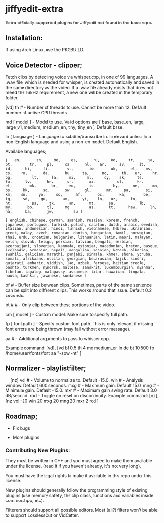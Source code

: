 # jiffyedit-extra

Extra officially supported plugins for Jiffyedit not found in the base repo.

## Installation:

If using Arch Linux, use the PKGBUILD.

## Voice Detector - clipper;

  Fetch clips by detecting voice via whisper.cpp, in one of 99 languages. A .wav file, which is needed for whisper, is created automatically and saved in the same directory as the video. If a .wav file already exists that does not meed the 16kHz requirement, a new one will be created in the temporary folder.

  [vd]
th # - Number of threads to use. Cannot be more than 12. Default number of active CPU threads.

md [ model ] - Model to use. Valid options are [ base, base_en, large, large_v1, medium, medium_en, tiny, tiny_en ]. Default base.

ln [ language ] - Language to subtitle/transcribe in. irrelevant unless in a non-English language and using a non-en model. Default English.

  Availabe languages;

    [   en,       zh,     de,     es,       ru,     ko,     fr,      ja,       pt,        tr,     pl,     ca,      nl,    ar,      sv,      it,       id,      hi,     fi,        vi,       iw,       uk,      el,    ms,    cs,    ro,       da,       hu,     ta,      no,      th,   ur,     hr,       bg,         lt,      la,     mi,     ml,     cy,    sk,     te,     fa,      lv,       bn,      sr,       az,          sl,      kn,       et,        mk,       br,     eu,      is,        hy,      ne,      mn,        bs,     kk,      sq,       sw,      gl,       mr,     pa,       si,    km,    sn,     yo,     so,      af,       oc,       ka,        be,      tg,     sd,     gu,       am,      yi,    lo,   uz,      fo,         ht,         ps,     tk,      nn,      mt,      sa,           lb,        my,       bo,      tl,     mg,        as,      tt,      haw,      ln,     ha,      ba,       jw,         su ]     
    
    [ english, chinese, german, spanish, russian, korean, french, japanese, portuguse, turkish, polish, catalan, dutch, arabic, swedish, italian, indonesian, hindi, finnish, vietnamese, hebrew, ukrainian, greek, malay, czech, romanian, danish, hungarian, tamil, norwegian, thai, urdu, croatian, bulgarian, lithuanian, latin, maori, malayam, welsh, slovak, telugu, persian, latvian, bengali, serbian, azerbaijani, slovenian, kannada, estonian, macedonian, breton, basque, icelandic, armenian, nepali, mongolian, bosnian, kazakh, albanian, swahili, galician, marathi, punjabi, sinhala, khmer, shona, yoruba, somali, afrikaans, occitan, georgian, belarusian, tajik, sindhi, gujarati, amharic, yiddish, lao, uzbek, faroese, haitian creole, pashto, turkmen, nynorsk, maltese, sanskrit, luxembourgish, myanmar, tibetan, tagalog, malagassy, assamese, tatar, hawaiian, lingala, hausa, bashkir, javanese, sundanese ]

bf # - Buffer size betwean clips. Sometimes, parts of the same sentence can be split into different clips. This works around that issue. Default 0.2 seconds.

bt # # - Only clip between these portions of the video.

cm [ model ] - Custom model. Make sure to specify full path.

fp [ font path ] - Specify custom font path. This is only relevant if missing font errors are being thrown (may fail without error message).

aa # - Additional arguments to pass to whisper.cpp.

Example command: [vd], [vd bf 0.5 th 4 md medium_en ln de bt 10 500 fp /home/user/fonts/font aa "-sow -nt" ]

## Normalizer - playlistfilter;

    [nz]
vol # - Volume to normalize to. Default -15.0.
win # - Analysis window. Default 600 seconds.
mxg # - Maximum gain. Default 15.0.
mng # - Minimum gain. Default -15.0.
mxr # - Maximum gain swing rate. Default 3.0 dB/second.
rod - Toggle on reset on discontinuity.
Example command: [nz], [nz vol -20 win 20 mxg 20 mng 20 mxr 2 rod ]

## Roadmap;

- Fix bugs

- More plugins

### Contributing New Plugins:

They must be written in C++ and you must agree to make them available under the license. (read it if you haven't already, it's not very long).

You must have the legal rights to make it available in this repo under this license.

New plugins should generally follow the programming style of existing plugins (use memory safety, the clip class, functions and variables inside common.hpp, etc).

Filterers should support all possible editors. Most (all?) filters won't be able to support LosslessCut or VidCutter.
